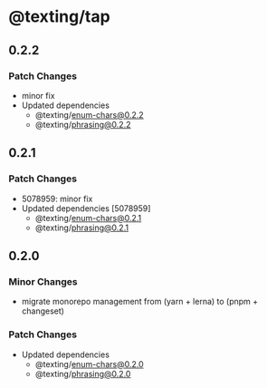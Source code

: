 # @texting/tap

## 0.2.2

### Patch Changes

- minor fix
- Updated dependencies
  - @texting/enum-chars@0.2.2
  - @texting/phrasing@0.2.2

## 0.2.1

### Patch Changes

- 5078959: minor fix
- Updated dependencies [5078959]
  - @texting/enum-chars@0.2.1
  - @texting/phrasing@0.2.1

## 0.2.0

### Minor Changes

- migrate monorepo management from (yarn + lerna) to (pnpm + changeset)

### Patch Changes

- Updated dependencies
  - @texting/enum-chars@0.2.0
  - @texting/phrasing@0.2.0

